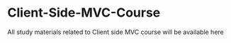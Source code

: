 Client-Side-MVC-Course
======================

All study materials related to Client side MVC course will be available here
